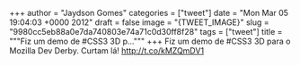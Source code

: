 
+++
author = "Jaydson Gomes"
categories = ["tweet"]
date = "Mon Mar 05 19:04:03 +0000 2012"
draft = false
image = "{TWEET_IMAGE}"
slug = "9980cc5eb88a0e7da740803e74a71c0d30ff8f28"
tags = ["tweet"]
title = """Fiz um demo de #CSS3 3D p..."""
+++
Fiz um demo de #CSS3 3D para o Mozilla Dev Derby. Curtam lá! http://t.co/kMZQmDV1
